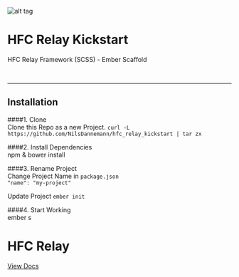 ![alt tag](https://dl.dropboxusercontent.com/u/7534528/HFC/Relay/relay_logo.jpg)

# HFC Relay Kickstart
HFC Relay Framework (SCSS) - Ember Scaffold

<br><hr>
## Installation

####1. Clone<br>
Clone this Repo as a new Project.
`curl -L https://github.com/NilsDannemann/hfc_relay_kickstart | tar zx`

####2. Install Dependencies<br> 
npm & bower install

####3. Rename Project<br> 
Change Project Name in `package.json`<br> 
`"name": "my-project"`

Update Project
`ember init`



####4. Start Working<br> 
ember s

# HFC Relay
[View Docs](https://github.com/NilsDannemann/hfc_relay_npm/)
